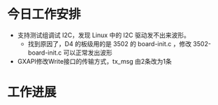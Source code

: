 



# 今日工作安排
 - 支持测试组调试 I2C，发现 Linux 中的 I2C 驱动发不出来波形。
	 - 找到原因了，D4 的板级用的是 3502 的 board-init.c ，修改 3502-board-init.c 可以正常发出波形
 - GXAPI修改Write接口的传输方式，tx_msg 由2条改为1条


# 工作进展




